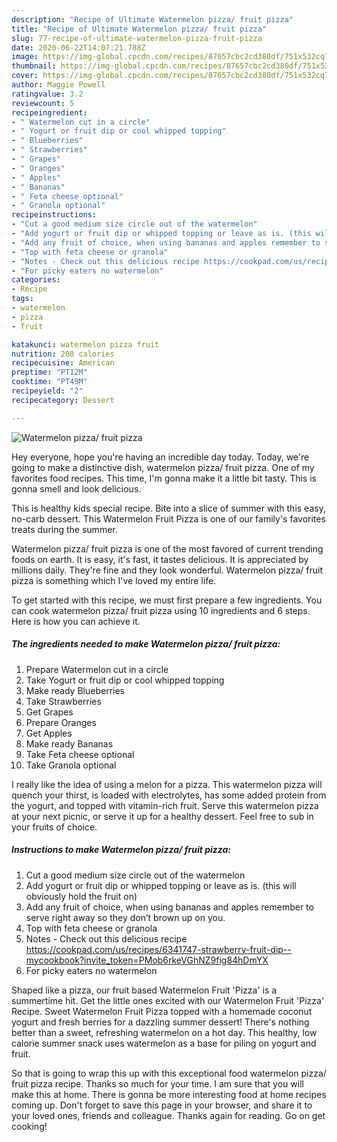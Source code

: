 ```yaml
---
description: "Recipe of Ultimate Watermelon pizza/ fruit pizza"
title: "Recipe of Ultimate Watermelon pizza/ fruit pizza"
slug: 77-recipe-of-ultimate-watermelon-pizza-fruit-pizza
date: 2020-06-22T14:07:21.788Z
image: https://img-global.cpcdn.com/recipes/87657cbc2cd380df/751x532cq70/watermelon-pizza-fruit-pizza-recipe-main-photo.jpg
thumbnail: https://img-global.cpcdn.com/recipes/87657cbc2cd380df/751x532cq70/watermelon-pizza-fruit-pizza-recipe-main-photo.jpg
cover: https://img-global.cpcdn.com/recipes/87657cbc2cd380df/751x532cq70/watermelon-pizza-fruit-pizza-recipe-main-photo.jpg
author: Maggie Powell
ratingvalue: 3.2
reviewcount: 5
recipeingredient:
- " Watermelon cut in a circle"
- " Yogurt or fruit dip or cool whipped topping"
- " Blueberries"
- " Strawberries"
- " Grapes"
- " Oranges"
- " Apples"
- " Bananas"
- " Feta cheese optional"
- " Granola optional"
recipeinstructions:
- "Cut a good medium size circle out of the watermelon"
- "Add yogurt or fruit dip or whipped topping or leave as is. (this will obviously hold the fruit on)"
- "Add any fruit of choice, when using bananas and apples remember to serve right away so they don’t brown up on you."
- "Top with feta cheese or granola"
- "Notes - Check out this delicious recipe https://cookpad.com/us/recipes/6341747-strawberry-fruit-dip--mycookbook?invite_token=PMob6rkeVGhNZ9fig84hDmYX"
- "For picky eaters no watermelon"
categories:
- Recipe
tags:
- watermelon
- pizza
- fruit

katakunci: watermelon pizza fruit 
nutrition: 208 calories
recipecuisine: American
preptime: "PT12M"
cooktime: "PT49M"
recipeyield: "2"
recipecategory: Dessert

---
```



![Watermelon pizza/ fruit pizza](https://img-global.cpcdn.com/recipes/87657cbc2cd380df/751x532cq70/watermelon-pizza-fruit-pizza-recipe-main-photo.jpg)

Hey everyone, hope you're having an incredible day today. Today, we're going to make a distinctive dish, watermelon pizza/ fruit pizza. One of my favorites food recipes. This time, I'm gonna make it a little bit tasty. This is gonna smell and look delicious.

This is healthy kids special recipe. Bite into a slice of summer with this easy, no-carb dessert. This Watermelon Fruit Pizza is one of our family&#39;s favorites treats during the summer.

Watermelon pizza/ fruit pizza is one of the most favored of current trending foods on earth. It is easy, it's fast, it tastes delicious. It is appreciated by millions daily. They're fine and they look wonderful. Watermelon pizza/ fruit pizza is something which I've loved my entire life.


To get started with this recipe, we must first prepare a few ingredients. You can cook watermelon pizza/ fruit pizza using 10 ingredients and 6 steps. Here is how you can achieve it.

<!--inarticleads1-->

##### The ingredients needed to make Watermelon pizza/ fruit pizza:

1. Prepare  Watermelon cut in a circle
1. Take  Yogurt or fruit dip or cool whipped topping
1. Make ready  Blueberries
1. Take  Strawberries
1. Get  Grapes
1. Prepare  Oranges
1. Get  Apples
1. Make ready  Bananas
1. Take  Feta cheese optional
1. Take  Granola optional


I really like the idea of using a melon for a pizza. This watermelon pizza will quench your thirst, is loaded with electrolytes, has some added protein from the yogurt, and topped with vitamin-rich fruit. Serve this watermelon pizza at your next picnic, or serve it up for a healthy dessert. Feel free to sub in your fruits of choice. 

<!--inarticleads2-->

##### Instructions to make Watermelon pizza/ fruit pizza:

1. Cut a good medium size circle out of the watermelon
1. Add yogurt or fruit dip or whipped topping or leave as is. (this will obviously hold the fruit on)
1. Add any fruit of choice, when using bananas and apples remember to serve right away so they don’t brown up on you.
1. Top with feta cheese or granola
1. Notes - Check out this delicious recipe https://cookpad.com/us/recipes/6341747-strawberry-fruit-dip--mycookbook?invite_token=PMob6rkeVGhNZ9fig84hDmYX
1. For picky eaters no watermelon


Shaped like a pizza, our fruit based Watermelon Fruit &#39;Pizza&#39; is a summertime hit. Get the little ones excited with our Watermelon Fruit &#39;Pizza&#39; Recipe. Sweet Watermelon Fruit Pizza topped with a homemade coconut yogurt and fresh berries for a dazzling summer dessert! There&#39;s nothing better than a sweet, refreshing watermelon on a hot day. This healthy, low calorie summer snack uses watermelon as a base for piling on yogurt and fruit. 

So that is going to wrap this up with this exceptional food watermelon pizza/ fruit pizza recipe. Thanks so much for your time. I am sure that you will make this at home. There is gonna be more interesting food at home recipes coming up. Don't forget to save this page in your browser, and share it to your loved ones, friends and colleague. Thanks again for reading. Go on get cooking!
